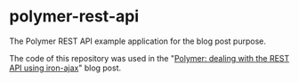 # polymer-rest-api
The Polymer REST API example application for the blog post purpose.

The code of this repository was used in the "[Polymer: dealing with the REST API using iron-ajax](http://frontendinsights.com/polymer-rest-api-using-iron-ajax/)" blog post.
